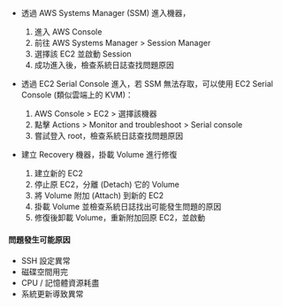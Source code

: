 - 透過 AWS Systems Manager (SSM) 進入機器，
    1. 進入 AWS Console
    2. 前往 AWS Systems Manager > Session Manager
    3. 選擇該 EC2 並啟動 Session
    4. 成功進入後，檢查系統日誌查找問題原因

- 透過 EC2 Serial Console 進入，若 SSM 無法存取，可以使用 EC2 Serial Console (類似雲端上的 KVM)：
    1. AWS Console > EC2 > 選擇該機器
    2. 點擊 Actions > Monitor and troubleshoot > Serial console
    3. 嘗試登入 root，檢查系統日誌查找問題原因

- 建立 Recovery 機器，掛載 Volume 進行修復
    1. 建立新的 EC2
    2. 停止原 EC2，分離 (Detach) 它的 Volume
    3. 將 Volume 附加 (Attach) 到新的 EC2
    4. 掛載 Volume 並檢查系統日誌找出可能發生問題的原因
    5. 修復後卸載 Volume，重新附加回原 EC2，並啟動

#### 問題發生可能原因
- SSH 設定異常
- 磁碟空間用完
- CPU / 記憶體資源耗盡
- 系統更新導致異常